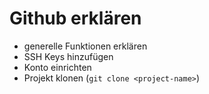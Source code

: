 # Github erklären

* generelle Funktionen erklären
* SSH Keys hinzufügen
* Konto einrichten
* Projekt klonen (`git clone <project-name>`)
